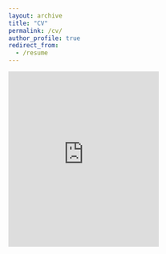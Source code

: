 ```yaml
---
layout: archive
title: "CV"
permalink: /cv/
author_profile: true
redirect_from:
  - /resume
---
```


<embed src="https://rmcglass.github.io/files/CV_2022-07-27.pdf" type="application/pdf" height="350"/>
